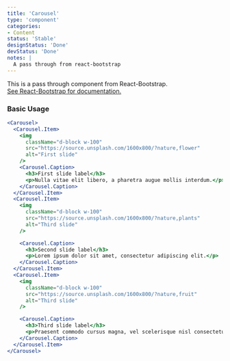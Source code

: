 ```yaml
---
title: 'Carousel'
type: 'component'
categories:
- Content
status: 'Stable'
designStatus: 'Done'
devStatus: 'Done'
notes: |
  A pass through from react-bootstrap
---
```


<p className="lead">
  This is a pass through component from React-Bootstrap.<br/>
  <a href="https://react-bootstrap.github.io/components/carousel/" target="_blank" rel="noopener noreferrer">
    See React-Bootstrap for documentation.
  </a>
</p>

### Basic Usage

```jsx live
<Carousel>
  <Carousel.Item>
    <img
      className="d-block w-100"
      src="https://source.unsplash.com/1600x800/?nature,flower"
      alt="First slide"
    />
    <Carousel.Caption>
      <h3>First slide label</h3>
      <p>Nulla vitae elit libero, a pharetra augue mollis interdum.</p>
    </Carousel.Caption>
  </Carousel.Item>
  <Carousel.Item>
    <img
      className="d-block w-100"
      src="https://source.unsplash.com/1600x800/?nature,plants"
      alt="Third slide"
    />

    <Carousel.Caption>
      <h3>Second slide label</h3>
      <p>Lorem ipsum dolor sit amet, consectetur adipiscing elit.</p>
    </Carousel.Caption>
  </Carousel.Item>
  <Carousel.Item>
    <img
      className="d-block w-100"
      src="https://source.unsplash.com/1600x800/?nature,fruit"
      alt="Third slide"
    />

    <Carousel.Caption>
      <h3>Third slide label</h3>
      <p>Praesent commodo cursus magna, vel scelerisque nisl consectetur.</p>
    </Carousel.Caption>
  </Carousel.Item>
</Carousel>
```
